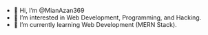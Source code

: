 - 👋 Hi, I’m @MianAzan369
- 👀 I’m interested in Web Development, Programming, and Hacking.
- 🌱 I’m currently learning Web Development (MERN Stack).
